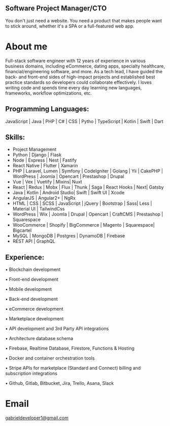
## Software Project Manager/CTO

You don't just need a website. You need a product that makes people want to stick around, whether it's a SPA or a full-featured web app.

# About me

Full-stack software engineer with 12 years of experience in various business domains, including eCommerce, dating apps, specialty healthcare, financial/engineering software, and more. As a tech lead, I have guided the back- and front-end sides of high-impact projects and established best practice standards so developers could collaborate effectively. I loves writing code and spends time every day learning new languages, frameworks,  workflow optimizations, etc.

## Programming Languages:

JavaScript | Java | PHP | C# | CSS | Pytho | TypeScript | Kotlin | Swift | Dart

## Skills:

- Project Management
- Python | Django | Flask
- Node | Express | Nest | Fastify
- React Native | Flutter | Xamarin
- PHP | Laravel, Lumen | Symfony | CodeIgniter | Golang | Yii | CakePHP | WordPress | Joomla | Opencart | Prestashop | Drupal
- Vue | Vex | Vuetify | Mixins|  Nuxt
- React | Redux | Mobx | Flux | Thunk | Saga | React Hooks | Next| Gatsby
- Java | Kotlin | Android Studio| Swift | Swift UI | Xcode
- AngularJS | Angular2+ |  NgRx
- HTML | CSS | SCSS | JavaScript | jQuery | Bootstrap | Sass| Less | Material UI | TailwindCss
- WordPress | Wix | Joomla | Drupal | Opencart | CraftCMS | Prestashop | Squarespace
- WooCommerce | Shopify | BigCommerce | Magento | Squarespace| Bigcartel
- MySQL | MongoDB | Postgres | DynamoDB | Firebase
- REST API | GraphQL


## Experience:

• Blockchain development

• Front-end development

• Mobile development

• Back-end development

• eCommerce development

• Marketplace development

• API development and 3rd Party API integrations

• Architecture database schema

• Firebase, Realtime Database, Firestore, Functions & Hosting

• Docker and container orchestration tools

• Stripe APIs for marketplace (Standard and Connect) billing and subscription integrations

• Github, Gitlab, Bitbucket, Jira, Trello, Asana, Slack


# Email

gabrieldeveloper1@gmail.com


